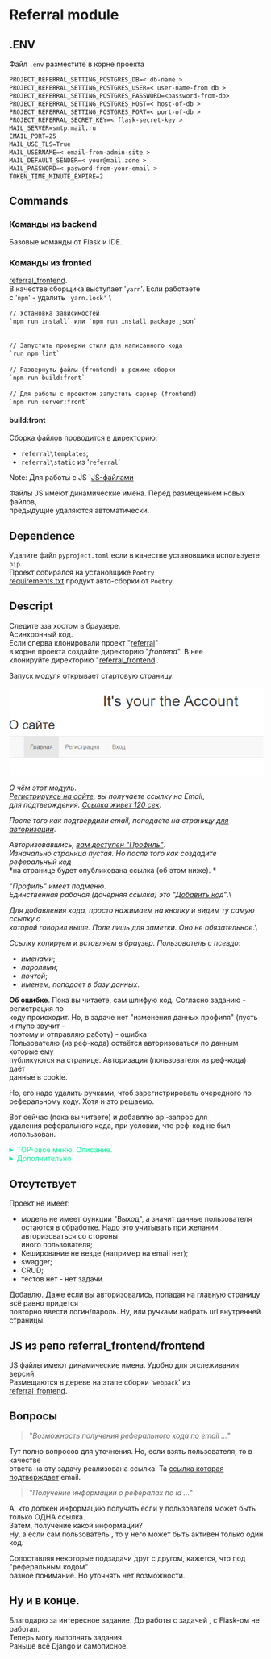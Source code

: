 <style>
summary {
	color:#0af098;
}
</style>

# Referral module



## .ENV
Файл `.env` разместите в корне проекта 
```text
PROJECT_REFERRAL_SETTING_POSTGRES_DB=< db-name >
PROJECT_REFERRAL_SETTING_POSTGRES_USER=< user-name-from db >
PROJECT_REFERRAL_SETTING_POSTGRES_PASSWORD=<password-from-db>
PROJECT_REFERRAL_SETTING_POSTGRES_HOST=< host-of-db >
PROJECT_REFERRAL_SETTING_POSTGRES_PORT=< port-of-db >
PROJECT_REFERRAL_SECRET_KEY=< flask-secret-key >
MAIL_SERVER=smtp.mail.ru
EMAIL_PORT=25
MAIL_USE_TLS=True
MAIL_USERNAME=< email-from-admin-site >
MAIL_DEFAULT_SENDER=< your@mail.zone > 
MAIL_PASSWORD=< pasword-from-your-email >
TOKEN_TIME_MINUTE_EXPIRE=2

```
## Commands
###  Команды из backend
Базовые команды от Flask и IDE.


###  Команды из fronted
[referral_frontend](https://github.com/Tryd0g0lik/referral_frontend).\
В качестве сборщика выступает '`yarn`'. Если работаете \
с '`npm`' - удалить `'yarn.lock'` \
```text
// Установка зависимостей
`npm run install` или `npm run install package.json`


// Запустить проверки стиля для написанного кода
`run npm lint`

// Развернуть файлы (frontend) в режиме сборки
`npm run build:front`

// Для работы с проектом запустить сервер (frontend)
`npm run server:front`

```

#### build:front
Сборка файлов проводится в директорию:
- `referral\templates`;
- `referral\static` из '`referral`'

Note: Для работы с JS `[JS-файлами](src/sripts)

Файлы JS имеют динамические имена. Перед размещением новых файлов, \
предыдущие удаляются автоматически.

## Dependence
Удалите файл `pyproject.toml` если в качестве установщика используете `pip`. \
Проект собирался на установщике `Poetry`\
[requirements.txt](requirements.txt) продукт авто-сборки от `Poetry`.

## Descript
Следите зза хостом в браузере. \
Асинхронный код. \
Если сперва клонировали проект "[referral](https://github.com/Tryd0g0lik/referral)" \
в корне проекта создайте директорию "*frontend*". В нее \
клонируйте директорию "[referral_frontend](https://github.com/Tryd0g0lik/referral_frontend)'.

Зaпуск модуля открывает стартовую страницу.

![main.png](img/main.png)

*О чём этот модуль*.\
*[Регистрируясь на сайте](#регистрация), вы получаете ссылку на Email*,\
*для подтверждения. [Ссылка живет 120 сек](#токен-поступивший-на-почту)*.

*После того как подтвердили email, поподаете на страницу [для авторизации](#авторизация)*.

*Авторизовавшись, [вам доступен "Профиль"](#профиль)*.\
*Изначально страница пустая. Но после того как создадите реферальный код* \
*на странице будет опубликована ссылка (об этом ниже). *

*"Профиль" имеет подменю*. \
*Единственная рабочая (дочерняя ссылка) это "[Добавить код](#добавить-код)"*.\

*Для добавления кода, просто нажимаем на кнопку и видим ту самую ссылку о*\
*которой говорил выше. Поле лишь для заметки. Оно не обязательное*.\

*Ссылку копируем и вставляем в браузер. Пользователь с псевдо*:
- *именами*;
- *паролями*;
- *почтой*;
- *именем, попадает в базу данных*.

**Об ошибке**.
Пока вы читаете, сам шлифую код. Согласно заданию - регистрация по \
коду происходит. Но, в задаче нет "изменения данных профиля" (пусть и глупо звучит - \
поэтому и отправляю работу) - ошибка \
Пользователю (из реф-кода) остаётся авторизоваться по данным которые ему \
публикуются на странице. Авторизация (пользователя из реф-кода) даёт  \
данные в cookie. 

Но, его надо удалить ручками, чтоб зарегистрировать очередного по \
реферальному коду. Хотя и это решаемо.


Вот сейчас (пока вы читаете) и добавляю api-запрос для \
удаления реферального кода, при условии, что реф-код не был использован.



<details closed>
<summary >TOP-овое меню. Описание.</summary>

### Меню
Меню:

|Название| Описание                                         |
|:---|:-------------------------------------------------|
|"Главная" |страница открывается при запуске модуля.|
|"Регистрация" и "Вход" |ссылку в меню видим в не авторизованном режиме.|
|"Профиль" и подменю от "Профиль" | видим в авторизованном режиме.| 

### Регистрация
**views.py**:
- `referral/views_more/views_account.py`;
- 120 секунд для подтверждения email.
- Если не успели или не нашли на почте ссылку из ресурса, возможно использовать
кнопку "Повторить токен". Указать Email для отправки ссылки.

### Авторизация
**Первичная авторизация**:
 - Отправляем 'GET' на сервер и получаем '`csfr_token`' после \
запрашиваем '`user_token`'.
 - сохраняем его '`Cookie`'. Далее ориентируемся на \
логин '`user_token`' вместо. 
'email'. 
 

Клик по ссылке "Регистрация" видим форму для регистрации \
![register.png](img/register.png)



### Вход
**views.py**:
- `referral/views_more/views_account.py`.

Клик по ссылке "Вход" видим форму для авторизации \
![loginin.png](img/loginin.png)

#### Повторить токен
**views.py**:
- `referral/views_more/views_account.py`. \
Под формой '`Вход`' кнопка '`Посвторить токен`'. \
Кликаем и нас перебрасывает на страницу '`/repeat_token`' с \
формой для повторной отправки токена на '`Email`'. \
![token_repeat.png](img/token_repeat.png)

### Токен поступивший на почту
Сейчас лучше скопировать ссылку и самим вставить в адресную сроку браузера.\
Пользователя перекидывает на страницу с формой для авторизации.
#### Успешное подтверждение email-адреса
- 120 секунд после регистрации - время жизни токена который поступает на email.
- Не успели за 120 секунд - [повторите токен](#повторить-токен).

### Профиль
- cсылку видно в меню после авторизации;
- наводим курсор на профиль и появляется подменю.\
![dashboard.png](img/dashboard.png)

#### Добавить код
При клике видим форму для создания реферального кода.\
![referral_code.png](img/referral_code.png)


### Пароль для авторизации
В DB сохраняется в хешированом виде. \
Хешировать Email или нет надо уточнять.

### DB
**models.py**:
- `referral/models_more/model_init.py`;
- `referral/models_more/model_users.py`;
- `referral/models_more/model_referral.py`.

#### DB '`Users``' имеет следующее

|Название| Описание                                                                                                                                                                                                                                                                                         |
|:---|:-------------------------------------------------------------------------------------------------------------------------------------------------------------------------------------------------------------------------------------------------------------------------------------------------|
|'`firstname`' | имя пользователя                                                                                                                                                                                                                                                                                 |
|'`email`' | email пользователя. Он должен быть уникальный. Часть логики backend ориентируется на него                                                                                                                                                                                                        |
|'`password`'| пароль                                                                                                                                                                                                                                                                                           |
|'`send`' | по умолчанию '`False`'. '`True`' - сообщение для аутентификации отправлено на почту                                                                                                                                                                                                              |
|'`is_activated`' | По умолчанию '`False`'. '`True`' - клик по ссылке прошёл в течении 120 секунд. Как итог пользователь перебрасывается на страницу [для авторизации](#вход). Успешное событие , из db удаляет время ('`token_created_at`') создания токена. Сам токен остается. Часть логики на него ориентируется |
|'`is_active`' | По умолчанию '`False`'. '`True`' - Пользователь авторизовался.                                                                                                                                                                                                                                   |
|'`date`' | время регистрации пользователя                                                                                                                                                                                                                                                                   |
|'`activation_token`' | токен                                                                                                                                                                                                                                                                                            |
|'`token_created_at`' | время создания токена. Первые 120 секунд токен сохраняет рабочее состояние                                                                                                                                                                                                                       |

#### DB '`Referrals``' имеет следующее
|Название| Описание                                                                                                          |
|:---|:------------------------------------------------------------------------------------------------------------------|
|'`user_id`'| index пользователя из db '`Users`'                                                                                |
|'`referral_code`'| реферальный код                                                                                                   |
|'`is_send`' | по умолчанию '`False`'. '`True`' - сообщения отправлено на почту ( сейчас по назначению не используется в работе) |
|'`is_activated`' | по умолчанию '`False`'. '`True`' - код активный                                                                   | 
|'`date`'| время создания токена                                                                                             |

![db.png](img/db.png)

#### Models files 
Файлы с описанием моделей db разделены на 2 части:

|Основная|Дополнительная|
|:----|:----|
|'`referral/models.py`'|'`referrals/models_more/models_*.py`'|
|||


|Основная| Дополнительная                           |
|:----|:-----------------------------------------|
|'`referrals/models_more/model_init.py`'| Родительская модель. от нее наследуемся. |
|'`referrals/models_more/model_referral.py`'| Сохраняем реферальный код.               |
|'`referrals/models_more/model_users.py`'| Сохраняем пользователей.                 |
|||

```python
# referrals/models_more/model_referral.py

class Referrals(Base):
    """
    This is a model Referral of table in db.
    This a table for saving of referral code.
    """

    __tablename__ = "referrals"

    id = sq.Column(sq.Integer, primary_key=True)
    user_id = sq.Column(
        sq.Integer, sq.ForeignKey("users.id"), unique=True, nullable=False
    )
    description = sq.Column("description", sq.String(150))

    referral_code = sq.Column(
        "referral_code", sq.String(150), nullable=True, unique=True
    )
    is_send = sq.Column("is_send", sq.Boolean(), default=False)
    is_activated = sq.Column("is_activated", sq.Boolean(), default=False)
    date = sq.Column(sq.DateTime, default=datetime.utcnow)

    email = relationship("Users", backref="referral")

    def __init__(self, user: object, **kw: Any):
        super().__init__(**kw)
        self.user_id = user.id
        self.referral_code = e.generate_dumps_token_len(user.email, 12)

    def __str__(self):
        return f"User email: {self.email} Description: "
```

</details>

<details closed>
<summary>Дополнительно</summary>

###  Forms 

Напрямую работают с html-шаблонами и файлами '`views*.py`'.\


| Основная              | Дополнительная                                                               |
|:----------------------|:-----------------------------------------------------------------------------|
| '`referral/forms/form_login.py`' | Для авторизации.                                                             |
| '`referral/forms/form_referral.py`' | Для создания реферального кода. Указываем описание. Поле не обязательное.    |
| '`referral/forms/form_registration.py`' | Для регистрации.                                                             |
| '`referral/forms/form_token_second.py`' | Для повторной отправки токена на почту при авторизации. Токен живет 120 сек. |
|||

```python
# referral/forms/form_referral.py
class GetFormReferralCode(FlaskForm):
    """
    This is a form under dashbord of profile's page.
    It's "Создать referral code".
    :param 'email': str. User's email is addressee.
    :param 'description' This a description into the range of 0 to 150 symbol.
    It's a marker for a referral-code.
    """

    description = StringField(
        "Описание",
        validators=[
            validators.length(
                max=150,
                message="Max. (количество для описания ссылки) 150 символов.",
            ),
        ],
    )
    submit = SubmitField("Make", render_kw={"class": "btn btn-secondary"})

    def validator_register_email(self, email: [dict, object]):
        """
        This is a email's validator.
        :param email: [dict, object]. 'main = {"data": "your@mail.ru"}'
        Min. Length is 7 symbols.
        :return: str if is all Ok and False if what wrong.
        """
        strBool = validate_emails(email)
        return strBool

# referral/forms/validators.py
def validate_emails(email) -> [str, bool]:
    """
    This is a email's validator.
    :param email: str. Min. Length is 7 symbols.
    :return: str if is all Ok and False if what wrong.
    """
    if len(email.data) < 7:
        raise ValidationError("We're sorry! Your email has less than the 7 symbols.")
    try:
        emailinfo = validate_email(email.data, check_deliverability=False)
        email = emailinfo.normalized
        return email
    except EmailNotValidError as err:
        print(f"This is an email not a valid: {str(err)}")
        return False
```
#### views files 
Файлы с описанием моделей db разделены на 2 части:

| Основная              | Дополнительная                      |
|:----------------------|:------------------------------------|
| '`referral/views.py`' | '`referrals/views_more/views_*.py`' |
|||



| Основная              | Дополнительная                                      |
|:----------------------|:----------------------------------------------------|
| '`referrals/views_more/views_account.py`' | Страницы авторизации, регистрации, отправка токена. |
| '`referrals/views_more/views_profile.py`' | Страница профиля.                                   |
| '`referrals/views_more/views_referral.py`' | Страница с формой добавления реыерального кода.     |
| '`referrals/views_more/views_service.py`' | Получаем '`CSRF`' + '`API`'.                        |
|||


### Валидация
Поля формы имеют базовую валидацию и дополнительную на \
стороне '`views-файлов`'. \
Например: \
```text
# Check a field empty
if not password:
    return render_template(
        "users/register.html",
        form=form,
        message="Password cannot be empty.",
    
    )

if password != password2:
    return render_template(
        "users/register.html",
        form=form,
        message="Passwords do not match.",
    )
```

</details>


## Отсутствует
Проект не имеет:
- модель не имеет функции "Выход", а значит данные пользователя \
остаются в обработке. Надо это учитывать при желании авторизоваться со стороны \
иного пользователя;
- Кеширование не везде (например на email нет);
-  swagger;
- CRUD;
- тестов нет - нет задачи.

Добавлю.
Даже если вы авторизовались, попадая на главную страницу всё равно придется \
повторно ввести логин/пароль. Ну, или ручками набрать url  внутренней страницы.



## JS из репо referral_frontend/frontend 
JS файлы имеют динамические имена. Удобно для отслеживания версий. \
Размещаются в дереве на этапе сборки '`webpack`' из \
[referral_frontend](https://github.com/Tryd0g0lik/referral_frontend).

## Вопросы

> "*Возможность получения реферального кода по email ...*"

Тут полно вопросов для уточнения. Но, если взять пользователя, то в качестве \
ответа на эту задачу реализована ссылка. Та [ссылка которая подтверждает](#токен-поступивший-на-почту) email.

> "*Получение информации о рефералах по id ...*"

А, кто должен информацию получать если у пользователя может быть только ОДНА ссылка.\
Затем, получение какой информации? \
Ну, а если сам пользователь , то у него может быть активен только один код. 


Сопоставляя некоторые подзадачи друг с другом, кажется, что под "реферальным кодом"\
разное понимание. Но уточнять нет возможности.

## Ну и в конце. 
Благодарю за интересное задание. До работы с задачей , с Flask-ом не работал. \
Теперь могу выполнять задания.\
Раньше всё Django и самописное. 


